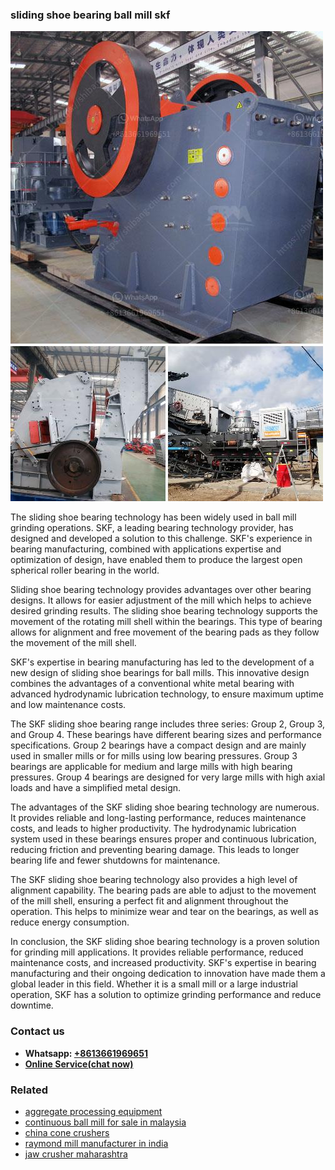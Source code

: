 <h3>sliding shoe bearing ball mill skf</h3><img src='1706767198.jpg' alt=''><p>The sliding shoe bearing technology has been widely used in ball mill grinding operations. SKF, a leading bearing technology provider, has designed and developed a solution to this challenge. SKF's experience in bearing manufacturing, combined with applications expertise and optimization of design, have enabled them to produce the largest open spherical roller bearing in the world.</p><p>Sliding shoe bearing technology provides advantages over other bearing designs. It allows for easier adjustment of the mill which helps to achieve desired grinding results. The sliding shoe bearing technology supports the movement of the rotating mill shell within the bearings. This type of bearing allows for alignment and free movement of the bearing pads as they follow the movement of the mill shell.</p><p>SKF's expertise in bearing manufacturing has led to the development of a new design of sliding shoe bearings for ball mills. This innovative design combines the advantages of a conventional white metal bearing with advanced hydrodynamic lubrication technology, to ensure maximum uptime and low maintenance costs.</p><p>The SKF sliding shoe bearing range includes three series: Group 2, Group 3, and Group 4. These bearings have different bearing sizes and performance specifications. Group 2 bearings have a compact design and are mainly used in smaller mills or for mills using low bearing pressures. Group 3 bearings are applicable for medium and large mills with high bearing pressures. Group 4 bearings are designed for very large mills with high axial loads and have a simplified metal design.</p><p>The advantages of the SKF sliding shoe bearing technology are numerous. It provides reliable and long-lasting performance, reduces maintenance costs, and leads to higher productivity. The hydrodynamic lubrication system used in these bearings ensures proper and continuous lubrication, reducing friction and preventing bearing damage. This leads to longer bearing life and fewer shutdowns for maintenance.</p><p>The SKF sliding shoe bearing technology also provides a high level of alignment capability. The bearing pads are able to adjust to the movement of the mill shell, ensuring a perfect fit and alignment throughout the operation. This helps to minimize wear and tear on the bearings, as well as reduce energy consumption.</p><p>In conclusion, the SKF sliding shoe bearing technology is a proven solution for grinding mill applications. It provides reliable performance, reduced maintenance costs, and increased productivity. SKF's expertise in bearing manufacturing and their ongoing dedication to innovation have made them a global leader in this field. Whether it is a small mill or a large industrial operation, SKF has a solution to optimize grinding performance and reduce downtime.</p><h3>Contact us</h3><ul><li><strong>Whatsapp:&nbsp;<a href="https://wa.me/8613661969651">+8613661969651</a></strong></li><li><a href="https://swt.shibang-china.com/?git&amp;zhl&amp;sliding shoe bearing ball mill skf"><strong>Online Service(chat now)</strong></a></li></ul><h3>Related</h3><ul><li><a href='aggregate processing equipment.md'>aggregate processing equipment</a></li><li><a href='continuous ball mill for sale in malaysia.md'>continuous ball mill for sale in malaysia</a></li><li><a href='china cone crushers.md'>china cone crushers</a></li><li><a href='raymond mill manufacturer in india.md'>raymond mill manufacturer in india</a></li><li><a href='jaw crusher maharashtra.md'>jaw crusher maharashtra</a></li></ul>
